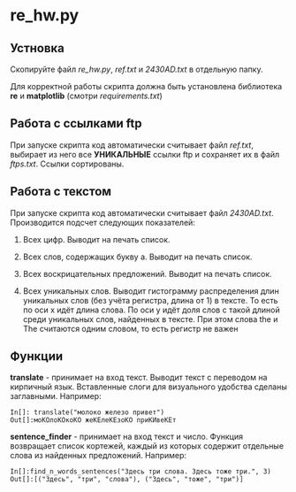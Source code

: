 # re_hw.py

## Устновка

Скопируйте файл *re_hw.py*, *ref.txt* и *2430AD.txt* в отдельную папку.

Для корректной работы скрипта должна быть установлена библиотека **re** и **matplotlib** (смотри *requirements.txt*)

## Работа с ссылками ftp

При запуске скрипта код автоматически считывает файл *ref.txt*, выбирает из него все **УНИКАЛЬНЫЕ** ссылки ftp и сохраняет их в файл *ftps.txt*. Ссылки сортированы.

## Работа с текстом

При запуске скрипта код автоматически считывает файл *2430AD.txt*. Производится подсчет следующих показателей:

1.  Всех цифр. Выводит на печать список.

2.  Всех слов, содержащих букву а. Выводит на печать список.

3.  Всех воскрицательных предложений. Выводит на печать список.

4.  Всех уникальных слов. Выводит гистограмму распределения длин уникальных слов (без учёта регистра, длина от 1) в тексте. То есть по оси x идёт длина слова. По оси y идёт доля слов с такой длиной среди уникальных слов, найденных в тексте. При этом слова the и The считаются одним словом, то есть регистр не важен

## Функции

**translate** - принимает на вход текст. Выводит текст с переводом на кирпичный язык. Вставленные слоги для визуального удобства сделаны заглавными. Например:

```{python}
In[]: translate("молоко железо привет")
Out[]:моКОлоКОкоКО жеКЕлеКЕзоКО приКИвеКЕт
```

**sentence_finder** - принимает на вход текст и число. Функция возвращает список кортежей, каждый из которых содержит отдельные слова из найденных предложений. Например:

```{python}
In[]:find_n_words_sentences("Здесь три слова. Здесь тоже три.", 3) 
Out[]:[("Здесь", "три", "слова"), ("Здесь", "тоже", "три")]
```
